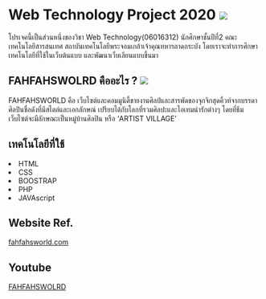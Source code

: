 # Web Technology Project 2020 <img src="https://i.ibb.co/jgw28q7/light-bulb.png"> 

<p>โปรเจคนี้เป็นส่วนหนึ่งของวิชา Web Technology(06016312) 
นักศึกษาชั้นปีที่2 คณะเทคโนโลยีสารสนเทศ สถาบันเทคโนโลยีพระจอมเกล้าเจ้าคุณทหารลาดกระบัง โดยเราจะทำการศึกษาเทคโนโลยีที่ใช้ในเว็บต้นแบบ และพัฒนาเว็บเลียนแบบขึ้นมา</p>

<h2>FAHFAHSWOLRD คืออะไร ? <img src="https://i.ibb.co/7SfKhq7/confused.png"></h2> 
<p> FAHFAHSWORLD คือ เว็บไซต์และคอมมูนิตี้ขายงานศิลป์และสารพัดของจุกจิกสุดคิ้วท์จากบรรดาศิลปินชื่อดังที่มีสไตล์และเอกลักษณ์
เปรียบได้กับโลกที่รวมศิลปะและไอเทมน่ารักต่างๆ โดยที่ธีมเว็บไซต์จะมีลักษณะเป็นหมู่บ้านศิลปิน หรือ ‘ARTIST VILLAGE’ </p>

<h2>เทคโนโลยีที่ใช้</h2> 
<li>HTML</li>
<li>CSS</li>
<li>BOOSTRAP</li>
<li>PHP</li>
<li>JAVAscript</li>

<h2>Website Ref.</h2>
<a href ="https://fahfahsworld.com/"> fahfahsworld.com </a>

<h2>Youtube</h2>
<a href ="https://youtu.be/hJfetaQcapY"> FAHFAHSWOLRD </a>
